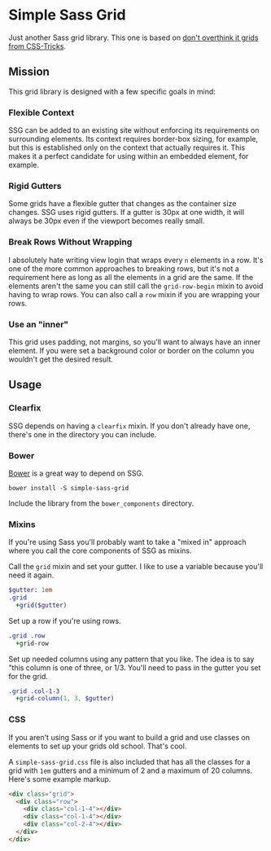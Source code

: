 # Simple Sass Grid

Just another Sass grid library. This one is based on [don't overthink it grids
from CSS-Tricks][1].

## Mission

This grid library is designed with a few specific goals in mind:

### Flexible Context

SSG can be added to an existing site without enforcing its requirements on
surrounding elements. Its context requires border-box sizing, for example, but
this is established only on the context that actually requires it.  This makes
it a perfect candidate for using within an embedded element, for example.

### Rigid Gutters

Some grids have a flexible gutter that changes as the container size changes.
SSG uses rigid gutters. If a gutter is 30px at one width, it will always be 30px
even if the viewport becomes really small.

### Break Rows Without Wrapping

I absolutely hate writing view login that wraps every `n` elements in a row.
It's one of the more common approaches to breaking rows, but it's not a
requirement here as long as all the elements in a grid are the same. If the
elements aren't the same you can still call the `grid-row-begin` mixin to avoid
having to wrap rows. You can also call a `row` mixin if you are wrapping your
rows.

### Use an "inner"

This grid uses padding, not margins, so you'll want to always have an inner
element. If you were set a background color or border on the column you wouldn't
get the desired result.

## Usage

### Clearfix

SSG depends on having a `clearfix` mixin. If you don't already have one, there's
one in the directory you can include.

### Bower

[Bower][4] is a great way to depend on SSG.

```
bower install -S simple-sass-grid
```

Include the library from the `bower_components` directory.

### Mixins

If you're using Sass you'll probably want to take a "mixed in" approach where
you call the core components of SSG as mixins.

Call the `grid` mixin and set your gutter. I like to use a variable because
you'll need it again.

```sass
$gutter: 1em
.grid
  +grid($gutter)
```

Set up a row if you're using rows.

```sass
.grid .row
  +grid-row
```

Set up needed columns using any pattern that you like. The idea is to say "this
column is one of three, or 1/3. You'll need to pass in the gutter you set for
the grid.

```sass
.grid .col-1-3
  +grid-column(1, 3, $gutter)
```

### CSS

If you aren't using Sass or if you want to build a grid and use classes on
elements to set up your grids old school. That's cool.

A `simple-sass-grid.css` file is also included that has all the classes for a
grid with `1em` gutters and a minimum of 2 and a maximum of 20 columns. Here's
some example markup.

```html
<div class="grid">
  <div class="row">
    <div class="col-1-4"></div>
    <div class="col-1-4"></div>
    <div class="col-2-4"></div>
  </div>
</div>
```

[1]: http://css-tricks.com/dont-overthink-it-grids 
[2]: http://codepen.io/ryanburnette/pen/dcefa07c8fa60209a647391b1276f2c7
[3]: http://css-tricks.com/snippets/css/a-guide-to-flexbox/
[4]: http://bower.io
[5]: https://github.com/Schepp/box-sizing-polyfill
